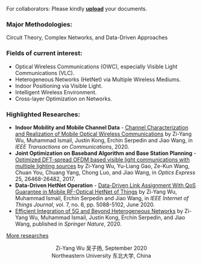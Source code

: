 For collaborators: Please kindly [**upload**](https://github.com/aladdin-neu/Meeting-Documents) your documents. 

### Major Methodologies:
Circuit Theory, Complex Networks, and Data-Driven Approaches

### Fields of current interest:
- Optical Wireless Communications (OWC), especially Visible Light Communications (VLC).
- Heterogeneous Networks (HetNet) via Multiple Wireless Mediums.
- Indoor Positioning via Visible Light.
- Intelligent Wireless Environment.
- Cross-layer Optimization on Networks.

### Highlighted Researches:
- **Indoor Mobility and Mobile Channel Data** - [Channel Characterization and Realization of Mobile Optical Wireless Communications](https://ieeexplore.ieee.org/abstract/document/9140033) by Zi-Yang Wu, Muhammad Ismail, Justin Kong, Erchin Serpedin and Jiao Wang, in _IEEE Transactions on Communications_, 2020.
- **Joint Optimization on Baseband Algorithm and Base Station Planning** - [Optimized DFT-spread OFDM based visible light communications with multiple lighting sources](https://www.osapublishing.org/oe/abstract.cfm?uri=oe-25-22-26468) by Zi-Yang Wu, Yu-Liang Gao, Ze-Kun Wang, Chuan You, Chuang Yang, Chong Luo, and Jiao Wang, in _Optics Express_ 25, 26468-26482, 2017.
- **Data-Driven HetNet Operation** - [Data-Driven Link Assignment With QoS Guarantee in Mobile RF-Optical HetNet of Things](https://ieeexplore.ieee.org/stamp/stamp.jsp?tp=&arnumber=9007356&isnumber=9115800) by Zi-Yang Wu, Muhammad Ismail, Erchin Serpedin and Jiao Wang, in _IEEE Internet of Things Journal_, vol. 7, no. 6, pp. 5088-5102, June 2020.
- [Efficient Integration of 5G and Beyond Heterogeneous Networks](https://link.springer.com/book/10.1007%2F978-981-15-6938-8) by Zi-Yang Wu, Muhammad Ismail, Justin Kong, Erchin Serpedin, and Jiao Wang, published in _Springer Nature_, 2020.

[More researches](https://scholar.google.com.hk/citations?user=BDEsGscAAAAJ&hl=zh-CN)

<center>Zi-Yang Wu 吴子扬, September 2020</center>

<center>Northeastern University 东北大学, China</center>

